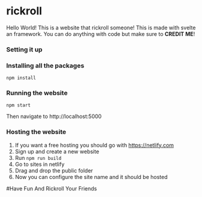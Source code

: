 # rickroll
Hello World!
This is a website that rickroll someone! This is made with svelte an framework.
You can do anything with code but make sure to **CREDIT ME**! 
### Setting it up
### Installing all the packages
```
npm install
```
### Running the website
```
npm start
```
Then navigate to http://localhost:5000
### Hosting the website
1. If you want a free hosting you should go with https://netlify.com
2. Sign up and create a new website
3. Run ```npm run build```
4. Go to sites in netlify
5. Drag and drop the public folder
6. Now you can configure the site name and it should be hosted

#Have Fun And Rickroll Your Friends
